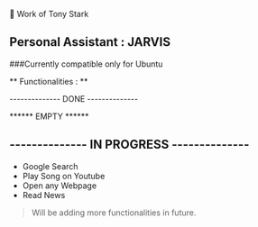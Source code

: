 :blue_heart: Work of Tony Stark

## Personal Assistant : JARVIS
###Currently compatible only for Ubuntu

** Functionalities :  **

-------------- DONE --------------

****** EMPTY ******

-------------- IN PROGRESS --------------
-
- Google Search
- Play Song on Youtube
- Open any Webpage
- Read News

> Will be adding more functionalities in future.
